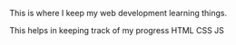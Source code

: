 This is where I keep my web development learning things.

This helps in keeping track of my progress
HTML 
CSS
JS


























































































